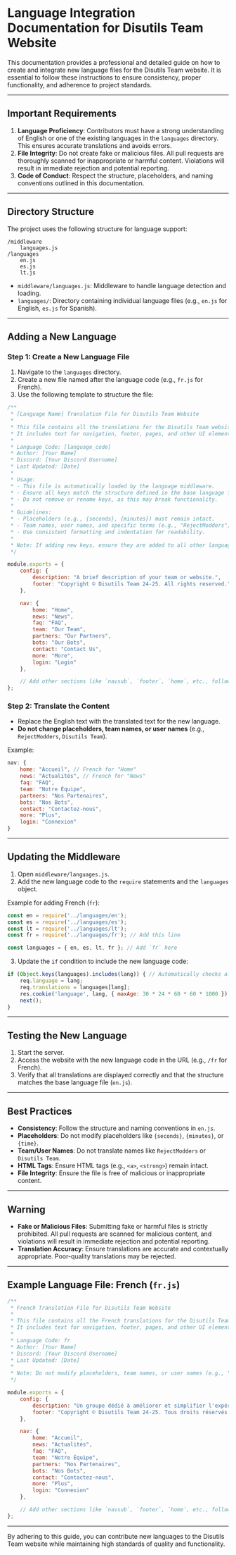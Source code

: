# Language Integration Documentation for Disutils Team Website

This documentation provides a professional and detailed guide on how to create and integrate new language files for the Disutils Team website. It is essential to follow these instructions to ensure consistency, proper functionality, and adherence to project standards.

---

## **Important Requirements**

1. **Language Proficiency**: Contributors must have a strong understanding of English or one of the existing languages in the `languages` directory. This ensures accurate translations and avoids errors.
2. **File Integrity**: Do not create fake or malicious files. All pull requests are thoroughly scanned for inappropriate or harmful content. Violations will result in immediate rejection and potential reporting.
3. **Code of Conduct**: Respect the structure, placeholders, and naming conventions outlined in this documentation.

---

## **Directory Structure**

The project uses the following structure for language support:

```
/middleware
    languages.js
/languages
    en.js
    es.js
    lt.js
```

- `middleware/languages.js`: Middleware to handle language detection and loading.
- `languages/`: Directory containing individual language files (e.g., `en.js` for English, `es.js` for Spanish).

---

## **Adding a New Language**

### **Step 1: Create a New Language File**
1. Navigate to the `languages` directory.
2. Create a new file named after the language code (e.g., `fr.js` for French).
3. Use the following template to structure the file:

```javascript
/**
 * [Language Name] Translation File for Disutils Team Website
 *
 * This file contains all the translations for the Disutils Team website in [Language Name].
 * It includes text for navigation, footer, pages, and other UI elements.
 *
 * Language Code: [language_code]
 * Author: [Your Name]
 * Discord: [Your Discord Username]
 * Last Updated: [Date]
 *
 * Usage:
 * - This file is automatically loaded by the language middleware.
 * - Ensure all keys match the structure defined in the base language file (e.g., `en.js`).
 * - Do not remove or rename keys, as this may break functionality.
 *
 * Guidelines:
 * - Placeholders (e.g., {seconds}, {minutes}) must remain intact.
 * - Team names, user names, and specific terms (e.g., "RejectModders", "Disutils Team") must not be translated.
 * - Use consistent formatting and indentation for readability.
 *
 * Note: If adding new keys, ensure they are added to all other language files for consistency.
 */

module.exports = {
    config: {
        description: "A brief description of your team or website.",
        footer: "Copyright © Disutils Team 24-25. All rights reserved."
    },

    nav: {
        home: "Home",
        news: "News",
        faq: "FAQ",
        team: "Our Team",
        partners: "Our Partners",
        bots: "Our Bots",
        contact: "Contact Us",
        more: "More",
        login: "Login"
    },

    // Add other sections like `navsub`, `footer`, `home`, etc., following the structure in `en.js`.
};
```

### **Step 2: Translate the Content**
- Replace the English text with the translated text for the new language.
- **Do not change placeholders, team names, or user names** (e.g., `RejectModders`, `Disutils Team`).

Example:
```javascript
nav: {
    home: "Accueil", // French for "Home"
    news: "Actualités", // French for "News"
    faq: "FAQ",
    team: "Notre Équipe",
    partners: "Nos Partenaires",
    bots: "Nos Bots",
    contact: "Contactez-nous",
    more: "Plus",
    login: "Connexion"
}
```

---

## **Updating the Middleware**

1. Open `middleware/languages.js`.
2. Add the new language code to the `require` statements and the `languages` object.

Example for adding French (`fr`):
```javascript
const en = require('../languages/en');
const es = require('../languages/es');
const lt = require('../languages/lt');
const fr = require('../languages/fr'); // Add this line

const languages = { en, es, lt, fr }; // Add `fr` here
```

3. Update the `if` condition to include the new language code:
```javascript
if (Object.keys(languages).includes(lang)) { // Automatically checks all supported languages
    req.language = lang;
    req.translations = languages[lang];
    res.cookie('language', lang, { maxAge: 30 * 24 * 60 * 60 * 1000 });
    next();
}
```

---

## **Testing the New Language**

1. Start the server.
2. Access the website with the new language code in the URL (e.g., `/fr` for French).
3. Verify that all translations are displayed correctly and that the structure matches the base language file (`en.js`).

---

## **Best Practices**

- **Consistency**: Follow the structure and naming conventions in `en.js`.
- **Placeholders**: Do not modify placeholders like `{seconds}`, `{minutes}`, or `{time}`.
- **Team/User Names**: Do not translate names like `RejectModders` or `Disutils Team`.
- **HTML Tags**: Ensure HTML tags (e.g., `<a>`, `<strong>`) remain intact.
- **File Integrity**: Ensure the file is free of malicious or inappropriate content.

---

## **Warning**

- **Fake or Malicious Files**: Submitting fake or harmful files is strictly prohibited. All pull requests are scanned for malicious content, and violations will result in immediate rejection and potential reporting.
- **Translation Accuracy**: Ensure translations are accurate and contextually appropriate. Poor-quality translations may be rejected.

---

## **Example Language File: French (`fr.js`)**

```javascript
/**
 * French Translation File for Disutils Team Website
 *
 * This file contains all the French translations for the Disutils Team website.
 * It includes text for navigation, footer, pages, and other UI elements.
 *
 * Language Code: fr
 * Author: [Your Name]
 * Discord: [Your Discord Username]
 * Last Updated: [Date]
 *
 * Note: Do not modify placeholders, team names, or user names (e.g., "RejectModders", "Disutils Team").
 */

module.exports = {
    config: {
        description: "Un groupe dédié à améliorer et simplifier l'expérience Discord pour tous les utilisateurs.",
        footer: "Copyright © Disutils Team 24-25. Tous droits réservés."
    },

    nav: {
        home: "Accueil",
        news: "Actualités",
        faq: "FAQ",
        team: "Notre Équipe",
        partners: "Nos Partenaires",
        bots: "Nos Bots",
        contact: "Contactez-nous",
        more: "Plus",
        login: "Connexion"
    },

    // Add other sections like `navsub`, `footer`, `home`, etc., following the structure in `en.js`.
};
```

---

By adhering to this guide, you can contribute new languages to the Disutils Team website while maintaining high standards of quality and functionality.
